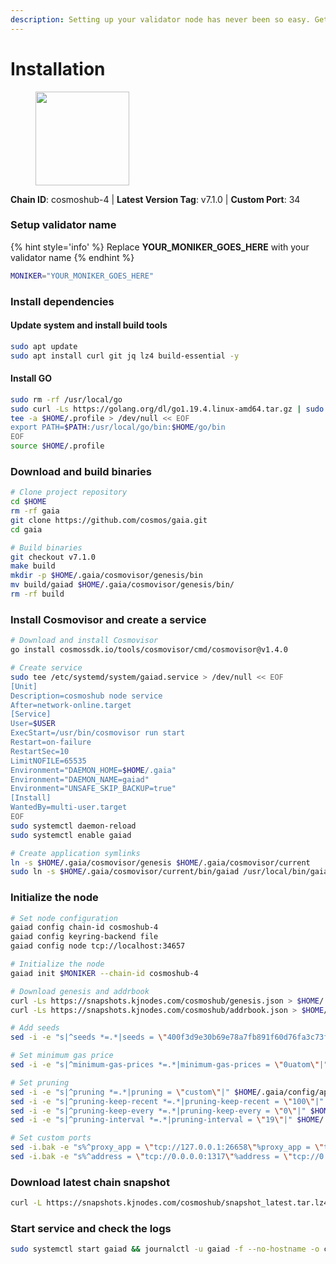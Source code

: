 ```yaml
---
description: Setting up your validator node has never been so easy. Get your validator running in minutes by following step by step instructions.
---
```


# Installation

<figure><img src="https://raw.githubusercontent.com/kj89/testnet_manuals/main/pingpub/logos/cosmoshub.png" width="150" alt=""><figcaption></figcaption></figure>

**Chain ID**: cosmoshub-4 | **Latest Version Tag**: v7.1.0 | **Custom Port**: 34

### Setup validator name

{% hint style='info' %}
Replace **YOUR_MONIKER_GOES_HERE** with your validator name
{% endhint %}

```bash
MONIKER="YOUR_MONIKER_GOES_HERE"
```

### Install dependencies

#### Update system and install build tools

```bash
sudo apt update
sudo apt install curl git jq lz4 build-essential -y
```

#### Install GO

```bash
sudo rm -rf /usr/local/go
sudo curl -Ls https://golang.org/dl/go1.19.4.linux-amd64.tar.gz | sudo tar -C /usr/local -xz
tee -a $HOME/.profile > /dev/null << EOF
export PATH=$PATH:/usr/local/go/bin:$HOME/go/bin
EOF
source $HOME/.profile
```

### Download and build binaries

```bash
# Clone project repository
cd $HOME
rm -rf gaia
git clone https://github.com/cosmos/gaia.git
cd gaia

# Build binaries
git checkout v7.1.0
make build
mkdir -p $HOME/.gaia/cosmovisor/genesis/bin
mv build/gaiad $HOME/.gaia/cosmovisor/genesis/bin/
rm -rf build
```

### Install Cosmovisor and create a service

```bash
# Download and install Cosmovisor
go install cosmossdk.io/tools/cosmovisor/cmd/cosmovisor@v1.4.0

# Create service
sudo tee /etc/systemd/system/gaiad.service > /dev/null << EOF
[Unit]
Description=cosmoshub node service
After=network-online.target
[Service]
User=$USER
ExecStart=/usr/bin/cosmovisor run start
Restart=on-failure
RestartSec=10
LimitNOFILE=65535
Environment="DAEMON_HOME=$HOME/.gaia"
Environment="DAEMON_NAME=gaiad"
Environment="UNSAFE_SKIP_BACKUP=true"
[Install]
WantedBy=multi-user.target
EOF
sudo systemctl daemon-reload
sudo systemctl enable gaiad

# Create application symlinks
ln -s $HOME/.gaia/cosmovisor/genesis $HOME/.gaia/cosmovisor/current
sudo ln -s $HOME/.gaia/cosmovisor/current/bin/gaiad /usr/local/bin/gaiad
```

### Initialize the node

```bash
# Set node configuration
gaiad config chain-id cosmoshub-4
gaiad config keyring-backend file
gaiad config node tcp://localhost:34657

# Initialize the node
gaiad init $MONIKER --chain-id cosmoshub-4

# Download genesis and addrbook
curl -Ls https://snapshots.kjnodes.com/cosmoshub/genesis.json > $HOME/.gaia/config/genesis.json
curl -Ls https://snapshots.kjnodes.com/cosmoshub/addrbook.json > $HOME/.gaia/config/addrbook.json

# Add seeds
sed -i -e "s|^seeds *=.*|seeds = \"400f3d9e30b69e78a7fb891f60d76fa3c73f0ecc@cosmoshub.rpc.kjnodes.com:34659\"|" $HOME/.gaia/config/config.toml

# Set minimum gas price
sed -i -e "s|^minimum-gas-prices *=.*|minimum-gas-prices = \"0uatom\"|" $HOME/.gaia/config/app.toml

# Set pruning
sed -i -e "s|^pruning *=.*|pruning = \"custom\"|" $HOME/.gaia/config/app.toml
sed -i -e "s|^pruning-keep-recent *=.*|pruning-keep-recent = \"100\"|" $HOME/.gaia/config/app.toml
sed -i -e "s|^pruning-keep-every *=.*|pruning-keep-every = \"0\"|" $HOME/.gaia/config/app.toml
sed -i -e "s|^pruning-interval *=.*|pruning-interval = \"19\"|" $HOME/.gaia/config/app.toml

# Set custom ports
sed -i.bak -e "s%^proxy_app = \"tcp://127.0.0.1:26658\"%proxy_app = \"tcp://127.0.0.1:34658\"%; s%^laddr = \"tcp://127.0.0.1:26657\"%laddr = \"tcp://127.0.0.1:34657\"%; s%^pprof_laddr = \"localhost:6060\"%pprof_laddr = \"localhost:34060\"%; s%^laddr = \"tcp://0.0.0.0:26656\"%laddr = \"tcp://0.0.0.0:34656\"%; s%^prometheus_listen_addr = \":26660\"%prometheus_listen_addr = \":34660\"%" $HOME/.gaia/config/config.toml
sed -i.bak -e "s%^address = \"tcp://0.0.0.0:1317\"%address = \"tcp://0.0.0.0:34317\"%; s%^address = \":8080\"%address = \":34080\"%; s%^address = \"0.0.0.0:9090\"%address = \"0.0.0.0:34090\"%; s%^address = \"0.0.0.0:9091\"%address = \"0.0.0.0:34091\"%; s%^address = \"0.0.0.0:8545\"%address = \"0.0.0.0:34545\"%; s%^ws-address = \"0.0.0.0:8546\"%ws-address = \"0.0.0.0:34546\"%" $HOME/.gaia/config/app.toml
```

### Download latest chain snapshot

```bash
curl -L https://snapshots.kjnodes.com/cosmoshub/snapshot_latest.tar.lz4 | lz4 -dc - | tar -xf - -C $HOME/.gaia
```

### Start service and check the logs

```bash
sudo systemctl start gaiad && journalctl -u gaiad -f --no-hostname -o cat
```
